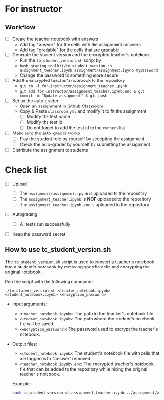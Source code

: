 # For instructor

## Workflow

- [ ] Create the teacher notebook with answers
  - Add tag "answer" for the cells with the assignment answers
  - Add tag "gradable" for the cells that are gradable
- [ ] Generate the student version and the encrypted teacher's notebook
  - Run the `to_student_version.sh` script by
  - `bash grading-toolkit/to_student_version.sh assignment_teacher.ipynb assignment/assignment.ipynb mypassword`
  - Change the password to something more secure
- [ ] Add the encrypted teacher's notebook to the repository
  - `git rm -f for-instructor/assignment_teacher.ipynb`
  - `git add for-instructor/assignment_teacher.ipynb.enc & git commit -m "Update assignment" & git push`
- [ ] Set up the auto-grader
  - Open an assignment in Github Classroom
  - Copy & Paste `classroom.yml` and modify it to fit the assignment
    - [ ] Modify the test name
    - [ ] Modify the test id
    - [ ] Do not forget to add the test id to the `runners` list
- [ ] Make sure the auto-grader works
  - [ ] Play the student role by yourself by accepting the assignment
  - [ ] Check the auto-grader by yourself by submitting the assignment
- [ ] Distribute the assignment to students

# Check list

- [ ] Upload
  - [ ] The `assignment/assignment.ipynb` is uploaded to the repository
  - [ ] The `assignment_teacher.ipynb` is **NOT** uploaded to the repository
  - [ ] The `assignment_teacher.ipynb.enc` is uploaded to the repository
- [ ] Autograding
  - [ ] All tests run successfully
- [ ] Keep the password secret


## How to use to_student_version.sh

The `to_student_version.sh` script is used to convert a teacher's notebook into a student's notebook by removing specific cells and encrypting the original notebook.

Run the script with the following command:
```
./to_student_version.sh <teacher_notebook.ipynb> <student_notebook.ipynb> <encryption_password>
```
- Input arguments:
  - `<teacher_notebook.ipynb>`: The path to the teacher's notebook file.
  - `<student_notebook.ipynb>`: The path where the student's notebook file will be saved.
  - `<encryption_password>`: The password used to encrypt the teacher's notebook.
- Output files:
  - `<student_notebook.ipynb>`: The student's notebook file with cells that are tagged with "answer" removed.
  - `<teacher_notebook.ipynb>.enc`: The encrypted teacher's notebook file that can be added to the repository while hiding the original teacher's notebook.

  Example:
  ```bash
  bash to_student_version.sh assignment_teacher.ipynb ../assignment/assignment.ipynb mypassword
  ```
